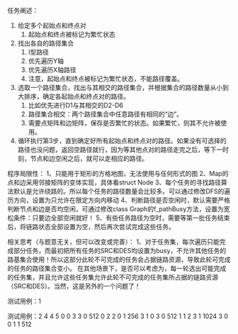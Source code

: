 任务阐述：
1. 给定多个起始点和终点对
    1. 起始点和终点被标记为繁忙状态
2. 找出各自的路径集合
    1. I型路径
    2. 优先遍历Y轴
    3. 优先遍历X轴路径
    4. 注意，起始点和终点被标记为繁忙状态，不能路径覆盖。
3. 选取一个路径集合，找出与其相交的路径集合，并根据集合的路径数量从小到大排序，确定各起始点和终点对的路径。
    1. 比如优先进行D1与其相交的D2-D6
    2. 路径集合相交：两个路径集合中任意路径有相同的“边”。
    3. 需要点矩阵和边矩阵，保存是否繁忙的状态。如果繁忙，则其不允许被使用。
4. 循环执行第3步，直到确定好所有起始点和终点对的路径。如果没有可选择的路径也没问题，返回空路径就行，因为等其他点对的路径走完之后，等下一时刻，节点和边空闲之后，就可以走相应的路径。


程序局限性：
1、只能用于矩形的方格地图，无法使用与任何形式的图
2、Map的点和边采用邻接矩阵的变体实现，具体看struct Node
3、每个任务的寻找路径算法默认是允许绕路的。所以每个任务的路径数量会比较多。可以通过修改DFS的遍历方向，设置为只允许在限定方向内移动
4、判断路径是否空闲时，默认需要严格判断节点和边是否均空闲，可通过修改class Graph的f_pathBusy方法，设置为宽松条件：只要边全部空闲就好！
5、有些任务路径为空时，需要等第一批任务结束后，将链路状态全部设置为空，然后再次尝试完成这些任务。


相关思考（与题意无关，但可以改变或完善）：
1、对于任务集，每次遍历只能完成部分任务，而最初把所有任务的SRC和DES均设置为busy，不允许其他任务的路基集合使用！所以这部分此轮不可完成的任务会占据链路资源，导致此轮可完成的任务的路径集合变小。
    在其他场景下，是否可以考虑为，每一轮选出可能完成的任务集，并且允许这些任务集允许此轮不可完成的任务集所占据的链路资源（SRC和DES）。当然，这是另外的一个问题了！


测试用例：1

测试用例：2
4 4
5
0 0 3 3 0  512
0 2 2 0 1  256
3 1 0 3 0  512
1 1 2 3 1  1024
3 0 0 1 1  512
